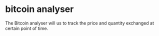 # bitcoin analyser
 The Bitcoin analyser will us to track the price and quantity exchanged at certain point of time.

